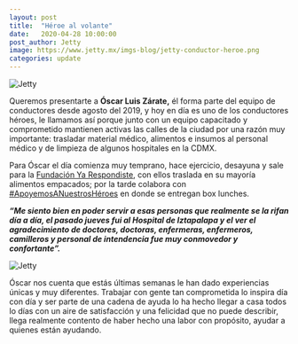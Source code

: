 ```yaml
---
layout: post
title:  "Héroe al volante"
date:   2020-04-28 10:00:00
post_author: Jetty
image: https://www.jetty.mx/imgs-blog/jetty-conductor-heroe.png
categories: update
---
```

![Jetty]({{site.baseurl}}/imgs-blog/jetty-conductor-heroe.png)


Queremos presentarte a <b>Óscar Luis Zárate,</b> él forma parte del equipo de conductores desde agosto del 2019, y hoy en día es uno de los conductores héroes, le llamamos así porque junto con un equipo capacitado y comprometido mantienen activas las calles de la ciudad por una razón muy importante: trasladar material médico, alimentos e insumos al personal médico y de limpieza de algunos hospitales en la CDMX.

Para Óscar el día comienza muy temprano, hace ejercicio, desayuna y sale para la [Fundación Ya Respondiste][fundacion], con ellos traslada en su mayoría alimentos empacados; por la tarde colabora con [#ApoyemosANuestrosHéroes][heroes] en donde se entregan box lunches.

<b><i>“Me siento bien en poder servir a esas personas que realmente se la rifan día a día, el pasado jueves fui al Hospital de Iztapalapa y el ver el agradecimiento de doctores, doctoras, enfermeras, enfermeros, camilleros y personal de intendencia fue muy conmovedor y confortante”.</i></b>

![Jetty]({{site.baseurl}}/imgs-blog/condutores-covid19.png)

Óscar nos cuenta que estás últimas semanas le han dado experiencias únicas y muy diferentes. Trabajar con gente tan comprometida lo inspira día con día y ser parte de una cadena de ayuda lo ha hecho llegar a casa todos lo días con un aire de satisfacción y una felicidad que no puede describir, llega realmente contento de haber hecho una labor con propósito, ayudar a quienes están ayudando.

[fundacion]: https://yarespondiste2020.wixsite.com/misitio
[heroes]: https://www.apoyemosanuestrosheroes.com